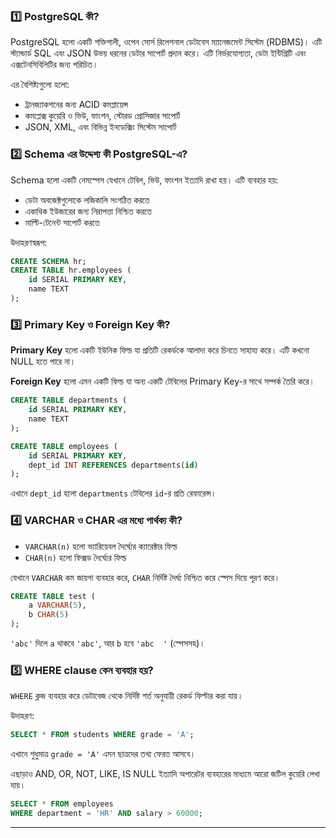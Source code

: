 ### 1️⃣ PostgreSQL কী?

PostgreSQL হলো একটি শক্তিশালী, ওপেন সোর্স রিলেশনাল ডেটাবেস ম্যানেজমেন্ট সিস্টেম (RDBMS)। এটি স্ট্যান্ডার্ড SQL এবং JSON উভয় ধরনের ডেটার সাপোর্ট প্রদান করে। এটি নির্ভরযোগ্যতা, ডেটা ইন্টিগ্রিটি এবং এক্সটেনসিবিলিটির জন্য পরিচিত।

এর বৈশিষ্ট্যগুলো হলো:

- ট্রানজ্যাকশনের জন্য ACID কমপ্লায়েন্স
- কমপ্লেক্স কুয়েরি ও ভিউ, ফাংশন, স্টোরড প্রোসিজার সাপোর্ট
- JSON, XML, এবং বিভিন্ন ইনডেক্সিং সিস্টেম সাপোর্ট

### 2️⃣ Schema এর উদ্দেশ্য কী PostgreSQL-এ?

Schema হলো একটি নেমস্পেস যেখানে টেবিল, ভিউ, ফাংশন ইত্যাদি রাখা হয়। এটি ব্যবহার হয়:

- ডেটা অবজেক্টগুলোকে লজিকালি সংগঠিত করতে
- একাধিক ইউজারের জন্য নিরাপত্তা নিশ্চিত করতে
- মাল্টি-টেনেন্ট সাপোর্ট করতে

উদাহরণস্বরূপ:

```sql
CREATE SCHEMA hr;
CREATE TABLE hr.employees (
    id SERIAL PRIMARY KEY,
    name TEXT
);
```

### 3️⃣ Primary Key ও Foreign Key কী?

**Primary Key** হলো একটি ইউনিক ফিল্ড যা প্রতিটি রেকর্ডকে আলাদা করে চিনতে সাহায্য করে। এটি কখনো NULL হতে পারে না।

**Foreign Key** হলো এমন একটি ফিল্ড যা অন্য একটি টেবিলের Primary Key-র সাথে সম্পর্ক তৈরি করে।

```sql
CREATE TABLE departments (
    id SERIAL PRIMARY KEY,
    name TEXT
);

CREATE TABLE employees (
    id SERIAL PRIMARY KEY,
    dept_id INT REFERENCES departments(id)
);
```

এখানে `dept_id` হলো `departments` টেবিলের `id`-র প্রতি রেফারেন্স।

### 4️⃣ VARCHAR ও CHAR এর মধ্যে পার্থক্য কী?

- `VARCHAR(n)` হলো ভ্যারিয়েবল দৈর্ঘ্যের ক্যারেক্টার ফিল্ড
- `CHAR(n)` হলো ফিক্সড দৈর্ঘ্যের ফিল্ড

যেখানে `VARCHAR` কম জায়গা ব্যবহার করে, `CHAR` নির্দিষ্ট দৈর্ঘ্য নিশ্চিত করে স্পেস দিয়ে পূরণ করে।

```sql
CREATE TABLE test (
    a VARCHAR(5),
    b CHAR(5)
);
```

`'abc'` দিলে `a` থাকবে `'abc'`, আর `b` হবে `'abc  '` (স্পেসসহ)।

### 5️⃣ WHERE clause কেন ব্যবহার হয়?

`WHERE` ক্লজ ব্যবহার করে ডেটাবেজ থেকে নির্দিষ্ট শর্ত অনুযায়ী রেকর্ড ফিল্টার করা যায়।

উদাহরণ:

```sql
SELECT * FROM students WHERE grade = 'A';
```

এখানে শুধুমাত্র `grade = 'A'` এমন ছাত্রদের তথ্য ফেরত আসবে।

এছাড়াও AND, OR, NOT, LIKE, IS NULL ইত্যাদি অপারেটর ব্যবহারের মাধ্যমে আরো জটিল কুয়েরি লেখা যায়।

```sql
SELECT * FROM employees
WHERE department = 'HR' AND salary > 60000;
```
---

```
